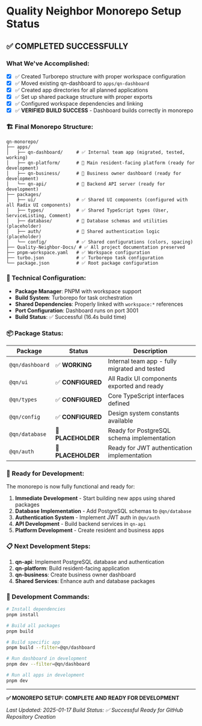 # Quality Neighbor Monorepo Setup Status

## ✅ **COMPLETED SUCCESSFULLY**

### **What We've Accomplished:**
- [x] ✅ Created Turborepo structure with proper workspace configuration
- [x] ✅ Moved existing qn-dashboard to `apps/qn-dashboard` 
- [x] ✅ Created app directories for all planned applications
- [x] ✅ Set up shared package structure with proper exports
- [x] ✅ Configured workspace dependencies and linking
- [x] ✅ **VERIFIED BUILD SUCCESS** - Dashboard builds correctly in monorepo

### **🏗️ Final Monorepo Structure:**
```
qn-monorepo/
├── apps/
│   ├── qn-dashboard/     # ✅ Internal team app (migrated, tested, working)
│   ├── qn-platform/      # 🔄 Main resident-facing platform (ready for development)
│   ├── qn-business/      # 🔄 Business owner dashboard (ready for development)
│   └── qn-api/           # 🔄 Backend API server (ready for development)
├── packages/
│   ├── ui/               # ✅ Shared UI components (configured with all Radix UI components)
│   ├── types/            # ✅ Shared TypeScript types (User, ServiceListing, Comment)
│   ├── database/         # 🔄 Database schemas and utilities (placeholder)
│   ├── auth/             # 🔄 Shared authentication logic (placeholder)
│   └── config/           # ✅ Shared configurations (colors, spacing)
├── Quality-Neighbor-Docs/ # ✅ All project documentation preserved
├── pnpm-workspace.yaml   # ✅ Workspace configuration
├── turbo.json            # ✅ Turborepo task configuration
└── package.json          # ✅ Root package configuration
```

### **🔧 Technical Configuration:**
- **Package Manager**: PNPM with workspace support
- **Build System**: Turborepo for task orchestration
- **Shared Dependencies**: Properly linked with `workspace:*` references
- **Port Configuration**: Dashboard runs on port 3001
- **Build Status**: ✅ Successful (16.4s build time)

### **📦 Package Status:**
| Package | Status | Description |
|---------|---------|-------------|
| `@qn/dashboard` | ✅ **WORKING** | Internal team app - fully migrated and tested |
| `@qn/ui` | ✅ **CONFIGURED** | All Radix UI components exported and ready |
| `@qn/types` | ✅ **CONFIGURED** | Core TypeScript interfaces defined |
| `@qn/config` | ✅ **CONFIGURED** | Design system constants available |
| `@qn/database` | 🔄 **PLACEHOLDER** | Ready for PostgreSQL schema implementation |
| `@qn/auth` | 🔄 **PLACEHOLDER** | Ready for JWT authentication implementation |

### **🚀 Ready for Development:**
The monorepo is now fully functional and ready for:
1. **Immediate Development** - Start building new apps using shared packages
2. **Database Implementation** - Add PostgreSQL schemas to `@qn/database`
3. **Authentication System** - Implement JWT auth in `@qn/auth`
4. **API Development** - Build backend services in `qn-api`
5. **Platform Development** - Create resident and business apps

### **📋 Next Development Steps:**
1. **qn-api**: Implement PostgreSQL database and authentication
2. **qn-platform**: Build resident-facing application
3. **qn-business**: Create business owner dashboard
4. **Shared Services**: Enhance auth and database packages

### **🎯 Development Commands:**
```bash
# Install dependencies
pnpm install

# Build all packages
pnpm build

# Build specific app
pnpm build --filter=@qn/dashboard

# Run dashboard in development
pnpm dev --filter=@qn/dashboard

# Run all apps in development
pnpm dev
```

---

**✅ MONOREPO SETUP: COMPLETE AND READY FOR DEVELOPMENT**

*Last Updated: 2025-01-17*
*Build Status: ✅ Successful*
*Ready for GitHub Repository Creation*